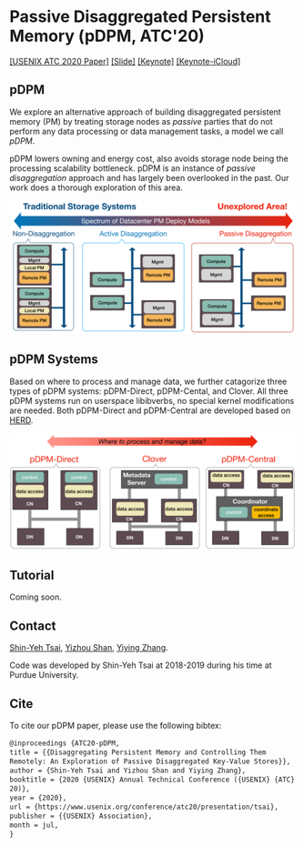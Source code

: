 # Passive Disaggregated Persistent Memory (pDPM, ATC'20)

[[USENIX ATC 2020 Paper]](https://cseweb.ucsd.edu/~yiying/pDPM-ATC20.pdf)
[[Slide]](./Documentation/atc20-paper177-presentation-slides.pdf)
[[Keynote]](./Documentation/ATC20-pDPM-07-2020-long.key)
[[Keynote-iCloud]](https://www.icloud.com/keynote/0Ox0HGeoa5L1pQ7txzyU_RkUA#ATC20-pDPM-iCloud-Public)

## pDPM

We explore an alternative approach of building disaggregated persistent memory (PM) by treating storage nodes as _passive_ parties that do not perform any data processing or data management tasks, a model we call _pDPM_.

pDPM lowers owning and energy cost, also avoids storage node being the processing scalability bottleneck. pDPM is an instance of _passive disaggregation_ approach and has largely been overlooked in the past. Our work does a thorough exploration of this area.

<p align="center">
<img src="./Documentation/disaggregation-research-spectrum.png" >
</p>

## pDPM Systems

Based on where to process and manage data, we further catagorize three types of pDPM systems: pDPM-Direct, pDPM-Cental, and Clover. All three pDPM systems run on userspace libibverbs, no special kernel modifications are needed. Both pDPM-Direct and pDPM-Central are developed based on [HERD](https://github.com/efficient/rdma_bench/tree/master/herd).

<p align="center">
<img src="./Documentation/pDPM-systems.png" >
</p>

## Tutorial

Coming soon.

## Contact

[Shin-Yeh Tsai](https://www.cs.purdue.edu/homes/tsai46/),
[Yizhou Shan](http://lastweek.io),
[Yiying Zhang](https://cseweb.ucsd.edu/~yiying/).

Code was developed by Shin-Yeh Tsai at 2018-2019 during his time at Purdue University.

## Cite

To cite our pDPM paper, please use the following bibtex:

```
@inproceedings {ATC20-pDPM,
title = {{Disaggregating Persistent Memory and Controlling Them Remotely: An Exploration of Passive Disaggregated Key-Value Stores}},
author = {Shin-Yeh Tsai and Yizhou Shan and Yiying Zhang},
booktitle = {2020 {USENIX} Annual Technical Conference ({USENIX} {ATC} 20)},
year = {2020},
url = {https://www.usenix.org/conference/atc20/presentation/tsai},
publisher = {{USENIX} Association},
month = jul,
}
```
